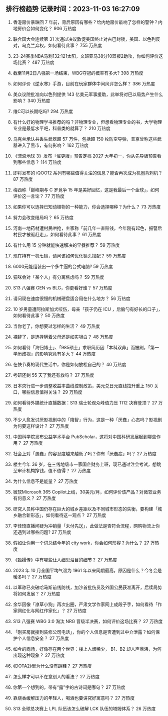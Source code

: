 
## 排行榜趋势 记录时间：2023-11-03 16:27:09
  
  1. 香港房价暴跌回 7 年前，背后原因有哪些？给内地房价敲响了怎样的警钟？内地房价会如何变化？ 906 万热度
    
  2. 联合国大会连续第 31 次通过决议敦促美国终止对古巴封锁，美国、以色列反对，乌克兰弃权，如何看待此事？ 755 万热度
    
  3. 23-24赛季NBA马刺132:121太阳，文班亚马38分10篮板2助攻，你如何评价这场比赛？ 487 万热度
    
  4. 截至11月2日八强第一场结束，WBG夺冠的概率有多大? 398 万热度
    
  5. 如何评价《逆水寒》手游，目前在玩家群体中间风评怎么样？ 386 万热度
    
  6. 美众议院批准向以色列提供 143 亿美元军事援助，此举将对巴以局势产生什么影响？ 340 万热度
    
  7. 维C可以长期吃吗? 294 万热度
    
  8. 有什么好的物理学书推荐的吗？非物理专业，但想看物理专业的书，大学物理专业是最低水平吧，科普类的就算了？ 210 万热度
    
  9. 乌克兰承认共丢失武器超 57 万件，包括超 150 枚防空导弹，普京曾称这些武器进入了黑市，有何影响？ 162 万热度
    
  10. 《流浪地球 3》发布「催更版」预告定档 2027 大年初一，你从先导版预告看到哪些信息？ 114 万热度
    
  11. 即将发布的 iQOO12 系列有哪些值得关注的信息？能否再次成为机圈背刺机？ 87 万热度
    
  12. 梅西称「巅峰期与 C 罗竞争 15 年是美好回忆，这是我最后一个金球」，如何评价这一言论？ 77 万热度
    
  13. 如果你可以选择已知动植物的一种能力，你会选择哪种？为什么？ 73 万热度
    
  14. 努力会改变结局吗？ 65 万热度
    
  15. 河南一地药材遭村民哄抢，主家称「前几年一直赔钱，今年刚有起色，报警后村民才被驱赶走」，如何看待此事？ 61 万热度
    
  16. 有什么用 15 分钟就能快速解决的早餐推荐？ 59 万热度
    
  17. 现在持有一机七镜，请问该如何优化镜头搭配？ 59 万热度
    
  18. 6000元能组装出一个多牛逼的台式电脑? 59 万热度
    
  19. 猫咪会对「某个人」有分离焦虑吗？ 59 万热度
    
  20. S13 八强赛 GEN vs BLG，你更看好谁？ 57 万热度
    
  21. 请问现在速度很慢的机械硬盘适合用在什么地方？ 56 万热度
    
  22. 10 岁男童遭阿拉斯加犬咬伤，母亲「孩子仍在 ICU ，后脑勺有好长的口子」，如何看待此事？ 50 万热度
    
  23. 当你老了，你想要过怎样的生活？ 49 万热度
    
  24. 裸辞了，是选择瞒着父母还是如实坦白？ 48 万热度
    
  25. 如何看待「海归博士」、「985硕士」求职简历因「本科双非」而被刷，「第一学历歧视」的影响究竟有多大？ 44 万热度
    
  26. 在快节奏的现代生活中，你是如何放松自己的？ 40 万热度
    
  27. 考研还剩 55 天了我还有救吗？ 37 万热度
    
  28. 日本央行进一步调整收益率曲线控制政策，美元兑日元直线拉升重上 150 关口，哪些信息值得关注？ 29 万热度
    
  29. 如何看待外媒统计直播数据：S13 瑞士轮观众峰值力压 TI12 决赛登顶？ 27 万热度
    
  30. 不少人愈发讨厌影视剧中的「降智」行为，这是一种「厌蠢」心态吗？影视剧为何要这样设计？ 27 万热度
    
  31. 中国科学院发布公益学术平台 PubScholar，这将对中国科研发展起到哪些作用？ 27 万热度
    
  32. 社会上对「愚蠢」的容忍度越来越低了吗？你有「厌蠢症」吗？ 27 万热度
    
  33. 楼主今年 36 岁，在三线地级市一家国企财务上班，现已通过注会考试，想跳至审计机构挣钱，值不值得？ 27 万热度
    
  34. 为什么信息不是能量？ 27 万热度
    
  35. 微软Microsoft 365 Copilot上线，30美元/月，如何评价该产品？对微软业务有何意义？ 27 万热度
    
  36. 研究人员称中国仍存在巨大的城乡差距以及不同城市形态的失衡，要构建「城乡融合新形态」，如何看待这一观点？ 27 万热度
    
  37. 李佳琦直播间疑为冲销量「未付先送」，此做法是否符合流程，网购物流上你还遇到过哪些问题? 27 万热度
    
  38. 假如让你用一个词总结今年的 city work，你会如何形容？为什么？ 27 万热度
    
  39. 《甄嬛传》中有哪些让人细思泪目的细节？ 27 万热度
    
  40. 2023 年 10 月全国平均气温为 1961 年以来同期最高，原因是什么？今冬会是暖冬吗？ 27 万热度
    
  41. 以军称已突破哈马斯前线防线，加沙首批伤员及外国公民获准离开，后续局势将如何发展？ 27 万热度
    
  42. 余华因像「潦草小狗」再次出圈，严肃文学作家网上成段子手，如何看待「作家网红化与网红作家化」？ 27 万热度
    
  43. S13 八强赛 WBG 3:0 淘汰 NRG 晋级半决赛，如何评价这场比赛？ 27 万热度
    
  44. 「刚买房就接到装修公司电话」，你的个人信息是否遭到过中介泄露？如何保护个人信息安全？ 27 万热度
    
  45. 如今的商场，好像存在两个世界：楼上人烟稀少， B1、B2 却人声鼎沸，为何出现这种现象？ 27 万热度
    
  46. 《DOTA2》里为什么没有跳鞋？ 27 万热度
    
  47. 怎么样才可以不在意别人的看法？ 27 万热度
    
  48. 你第一个想到的，带有“露”字的古诗词是哪句？ 27 万热度
    
  49. 靠烧香缓解压力的年轻人，喝酒也要讲究好寓意吗？ 27 万热度
    
  50. S13 全球总决赛上 LPL 队伍该怎么破解 LCK 队伍的塔姆体系？ 26 万热度
    